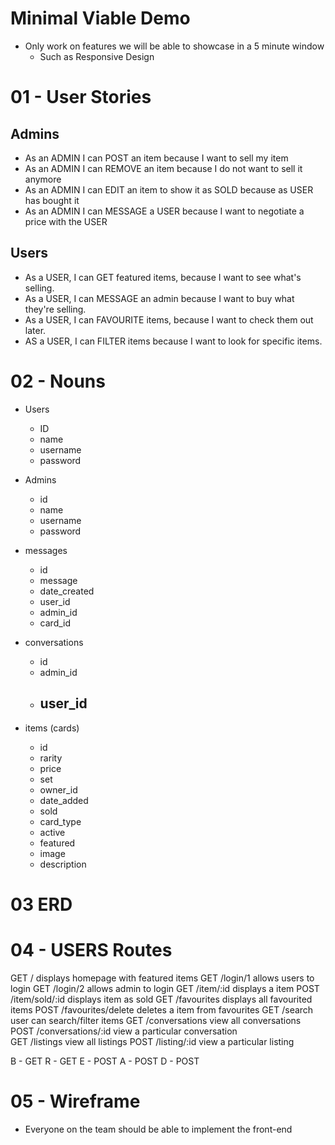 # Minimal Viable Demo

- Only work on features we will be able to showcase in a 5 minute window
  - Such as Responsive Design

# 01 - User Stories

## Admins

- As an ADMIN I can POST an item because I want to sell my item
- As an ADMIN I can REMOVE an item because I do not want to sell it anymore
- As an ADMIN I can EDIT an item to show it as SOLD because as USER has bought it
- As an ADMIN I can MESSAGE a USER because I want to negotiate a price with the USER

## Users

- As a USER, I can GET featured items, because I want to see what's selling.
- As a USER, I can MESSAGE an admin because I want to buy what they're selling.
- As a USER, I can FAVOURITE items, because I want to check them out later.
- AS a USER, I can FILTER items because I want to look for specific items.

# 02 - Nouns

- Users
  - ID
  - name
  - username
  - password
- Admins
  - id
  - name
  - username
  - password
- messages
  - id
  - message
  - date_created
  - user_id
  - admin_id
  - card_id
- conversations
  - id
  - admin_id
  - user_id
    - 

- items (cards)
  - id
  - rarity
  - price
  - set
  - owner_id
  - date_added
  - sold
  - card_type
  - active
  - featured
  - image
  - description

# 03 ERD

# 04 -  USERS Routes

GET   /                    displays homepage with featured items
GET   /login/1             allows users to login
GET   /login/2             allows admin to login
GET   /item/:id            displays a item
POST  /item/sold/:id       displays item as sold
GET   /favourites          displays all favourited items
POST  /favourites/delete   deletes a item from favourites
GET   /search              user can search/filter items
GET   /conversations       view all conversations
POST  /conversations/:id   view a particular conversation        
GET   /listings            view all listings
POST  /listing/:id         view a particular listing

B - GET
R - GET
E - POST
A - POST
D - POST

# 05 - Wireframe

- Everyone on the team should be able to implement the front-end
